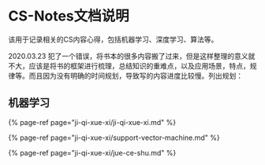 # CS-Notes文档说明

该用于记录相关的CS内容心得，包括机器学习、深度学习、算法等。

2020.03.23 犯了一个错误，将书本的很多内容搬了过来，但是这样整理的意义就不大，应该是将书的框架进行梳理，总结知识的重难点，以及应用场景，特点，规律等。而且因为没有明确的时间规划，导致写的内容进度比较慢。列出规划：



## 机器学习

{% page-ref page="ji-qi-xue-xi/ji-qi-xue-xi.md" %}

{% page-ref page="ji-qi-xue-xi/support-vector-machine.md" %}

{% page-ref page="ji-qi-xue-xi/jue-ce-shu.md" %}





